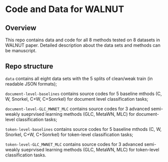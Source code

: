 # Code and Data for WALNUT

## Overview

This repo contains data and code for all 8 methods tested on 8 datasets in WALNUT paper. Detailed description about the data sets and methods can be manuscript.

## Repo structure

`data` contains all eight data sets with the 5 splits of clean/weak train (in readable JSON formats);

`document-level-baselines` contains source codes for 5 baseline mthods (C, W, Snorkel, C+W, C+Sonrkel) for document level classification tasks;

`document-level-GLC_MWNET_MLC` contains source codes for 3 advanced semi-weakly sueprvised learning methods (GLC, MetaWN, MLC) for document-level classification tasks;

`token-level-baselines` contains source codes for 5 baseline mthods (C, W, Snorkel, C+W, C+Sonrkel) for token-level classification tasks;

`token-level-GLC_MWNET_MLC` contains source codes for 3 advanced semi-weakly sueprvised learning methods (GLC, MetaWN, MLC) for token-level classification tasks.
